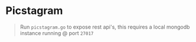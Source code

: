 # Picstagram

> Run `picstagram.go` to expose rest api's, this requires a local mongodb instance running @ port `27017`
